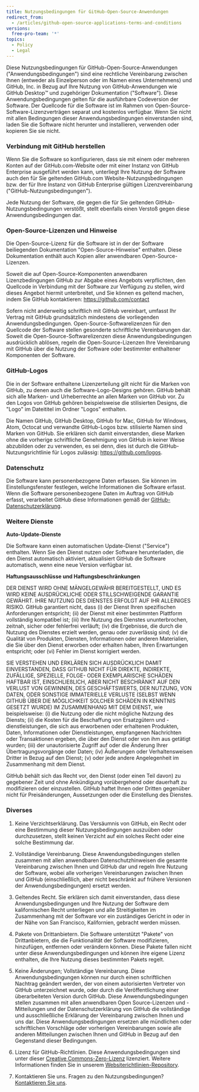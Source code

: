 ```yaml
---
title: Nutzungsbedingungen für GitHub-Open-Source-Anwendungen
redirect_from:
  - /articles/github-open-source-applications-terms-and-conditions
versions:
  free-pro-team: '*'
topics:
  - Policy
  - Legal
---
```


Diese Nutzungsbedingungen für GitHub-Open-Source-Anwendungen ("Anwendungsbedingungen") sind eine rechtliche Vereinbarung zwischen Ihnen (entweder als Einzelperson oder im Namen eines Unternehmens) und GitHub, Inc. in Bezug auf Ihre Nutzung von GitHub-Anwendungen wie GitHub Desktop™ und zugehöriger Dokumentation ("Software"). Diese Anwendungsbedingungen gelten für die ausführbare Codeversion der Software. Der Quellcode für die Software ist im Rahmen von Open-Source-Software-Lizenzverträgen separat und kostenlos verfügbar. Wenn Sie nicht mit allen Bedingungen dieser Anwendungsbedingungen einverstanden sind, laden Sie die Software nicht herunter und installieren, verwenden oder kopieren Sie sie nicht.

### Verbindung mit GitHub herstellen

Wenn Sie die Software so konfigurieren, dass sie mit einem oder mehreren Konten auf der GitHub.com-Website oder mit einer Instanz von GitHub Enterprise ausgeführt werden kann, unterliegt Ihre Nutzung der Software auch den für Sie geltenden GitHub.com Website-Nutzungsbedingungen bzw. der für Ihre Instanz von GitHub Enterprise gültigen Lizenzvereinbarung ("GitHub-Nutzungsbedingungen").

Jede Nutzung der Software, die gegen die für Sie geltenden GitHub-Nutzungsbedingungen verstößt, stellt ebenfalls einen Verstoß gegen diese Anwendungsbedingungen dar.

### Open-Source-Lizenzen und Hinweise

Die Open-Source-Lizenz für die Software ist in der der Software beiliegenden Dokumentation "Open-Source-Hinweise" enthalten. Diese Dokumentation enthält auch Kopien aller anwendbaren Open-Source-Lizenzen.

Soweit die auf Open-Source-Komponenten anwendbaren Lizenzbedingungen GitHub zur Abgabe eines Angebots verpflichten, den Quellcode in Verbindung mit der Software zur Verfügung zu stellen, wird dieses Angebot hiermit unterbreitet, und Sie können es geltend machen, indem Sie GitHub kontaktieren: https://github.com/contact

Sofern nicht anderweitig schriftlich mit GitHub vereinbart, umfasst Ihr Vertrag mit GitHub grundsätzlich mindestens die vorliegenden Anwendungsbedingungen. Open-Source-Softwarelizenzen für den Quellcode der Software stellen gesonderte schriftliche Vereinbarungen dar. Soweit die Open-Source-Softwarelizenzen diese Anwendungsbedingungen ausdrücklich ablösen, regeln die Open-Source-Lizenzen Ihre Vereinbarung mit GitHub über die Nutzung der Software oder bestimmter enthaltener Komponenten der Software.

### GitHub-Logos

Die in der Software enthaltene Lizenzerteilung gilt nicht für die Marken von GitHub, zu denen auch die Software-Logo-Designs gehören. GitHub behält sich alle Marken- und Urheberrechte an allen Marken von GitHub vor. Zu den Logos von GitHub gehören beispielsweise die stilisierten Designs, die "Logo" im Dateititel im Ordner "Logos" enthalten.

Die Namen GitHub, GitHub Desktop, GitHub for Mac, GitHub for Windows, Atom, Octocat und verwandte GitHub-Logos bzw. stilisierte Namen sind Marken von GitHub. Sie erklären sich damit einverstanden, diese Marken ohne die vorherige schriftliche Genehmigung von GitHub in keiner Weise abzubilden oder zu verwenden, es sei denn, dies ist durch die GitHub-Nutzungsrichtlinie für Logos zulässig: https://github.com/logos.

### Datenschutz

Die Software kann personenbezogene Daten erfassen. Sie können im Einstellungsfenster festlegen, welche Informationen die Software erfasst. Wenn die Software personenbezogene Daten im Auftrag von GitHub erfasst, verarbeitet GitHub diese Informationen gemäß der [GitHub-Datenschutzerklärung](/articles/github-privacy-statement/).

### Weitere Dienste

**Auto-Update-Dienste**

Die Software kann einen automatischen Update-Dienst ("Service") enthalten. Wenn Sie den Dienst nutzen oder Software herunterladen, die den Dienst automatisch aktiviert, aktualisiert GitHub die Software automatisch, wenn eine neue Version verfügbar ist.

**Haftungsausschlüsse und Haftungsbeschränkungen**

DER DIENST WIRD OHNE MÄNGELGEWÄHR BEREITGESTELLT, UND ES WIRD KEINE AUSDRÜCKLICHE ODER STILLSCHWEIGENDE GARANTIE GEWÄHRT. IHRE NUTZUNG DES DIENSTES ERFOLGT AUF IHR ALLEINIGES RISIKO. GitHub garantiert nicht, dass (i) der Dienst Ihren spezifischen Anforderungen entspricht; (ii) der Dienst mit einer bestimmten Plattform vollständig kompatibel ist; (iii) Ihre Nutzung des Dienstes ununterbrochen, zeitnah, sicher oder fehlerfrei verläuft; (iv) die Ergebnisse, die durch die Nutzung des Dienstes erzielt werden, genau oder zuverlässig sind; (v) die Qualität von Produkten, Diensten, Informationen oder anderen Materialien, die Sie über den Dienst erworben oder erhalten haben, Ihren Erwartungen entspricht; oder (vi) Fehler im Dienst korrigiert werden.

SIE VERSTEHEN UND ERKLÄREN SICH AUSDRÜCKLICH DAMIT EINVERSTANDEN, DASS GITHUB NICHT FÜR DIREKTE, INDIREKTE, ZUFÄLLIGE, SPEZIELLE, FOLGE- ODER EXEMPLARISCHE SCHÄDEN HAFTBAR IST, EINSCHLIEßLICH, ABER NICHT BESCHRÄNKT AUF DEN VERLUST VON GEWINNEN, DES GESCHÄFTSWERTS, DER NUTZUNG, VON DATEN, ODER SONSTIGE IMMATERIELLE VERLUSTE (SELBST WENN GITHUB ÜBER DIE MÖGLICHKEIT SOLCHER SCHÄDEN IN KENNTNIS GESETZT WURDE) IM ZUSAMMENHANG MIT DEM DIENST, wie beispielsweise: (i) die Nutzung oder die nicht mögliche Nutzung des Diensts; (ii) die Kosten für die Beschaffung von Ersatzgütern und -dienstleistungen, die sich aus erworbenen oder erhaltenen Produkten, Daten, Informationen oder Dienstleistungen, empfangenen Nachrichten oder Transaktionen ergeben, die über den Dienst oder von ihm aus getätigt wurden; (iii) der unautorisierte Zugriff auf oder die Änderung Ihrer Übertragungsvorgänge oder Daten; (iv) Äußerungen oder Verhaltensweisen Dritter in Bezug auf den Dienst; (v) oder jede andere Angelegenheit im Zusammenhang mit dem Dienst.

GitHub behält sich das Recht vor, den Dienst (oder einen Teil davon) zu gegebener Zeit und ohne Ankündigung vorübergehend oder dauerhaft zu modifizieren oder einzustellen. GitHub haftet Ihnen oder Dritten gegenüber nicht für Preisänderungen, Aussetzungen oder die Einstellung des Dienstes.

### Diverses

1. Keine Verzichtserklärung. Das Versäumnis von GitHub, ein Recht oder eine Bestimmung dieser Nutzungsbedingungen auszuüben oder durchzusetzen, stellt keinen Verzicht auf ein solches Recht oder eine solche Bestimmung dar.

2. Vollständige Vereinbarung. Diese Anwendungsbedingungen stellen zusammen mit allen anwendbaren Datenschutzhinweisen die gesamte Vereinbarung zwischen Ihnen und GitHub dar und regeln Ihre Nutzung der Software, wobei alle vorherigen Vereinbarungen zwischen Ihnen und GitHub (einschließlich, aber nicht beschränkt auf frühere Versionen der Anwendungsbedingungen) ersetzt werden.

3. Geltendes Recht. Sie erklären sich damit einverstanden, dass diese Anwendungsbedingungen und Ihre Nutzung der Software dem kalifornischen Recht unterliegen und alle Streitigkeiten im Zusammenhang mit der Software vor ein zuständiges Gericht in oder in der Nähe von San Francisco, Kalifornien, gebracht werden müssen.

4. Pakete von Drittanbietern. Die Software unterstützt "Pakete" von Drittanbietern, die die Funktionalität der Software modifizieren, hinzufügen, entfernen oder verändern können.  Diese Pakete fallen nicht unter diese Anwendungsbedingungen und können ihre eigene Lizenz enthalten, die Ihre Nutzung dieses bestimmten Pakets regelt.

5. Keine Änderungen; Vollständige Vereinbarung. Diese Anwendungsbedingungen können nur durch einen schriftlichen Nachtrag geändert werden, der von einem autorisierten Vertreter von GitHub unterzeichnet wurde, oder durch die Veröffentlichung einer überarbeiteten Version durch GitHub. Diese Anwendungsbedingungen stellen zusammen mit allen anwendbaren Open Source-Lizenzen und -Mitteilungen und der Datenschutzerklärung von GitHub die vollständige und ausschließliche Erklärung der Vereinbarung zwischen Ihnen und uns dar. Diese Anwendungsbedingungen ersetzen alle mündlichen oder schriftlichen Vorschläge oder vorherigen Vereinbarungen sowie alle anderen Mitteilungen zwischen Ihnen und GitHub in Bezug auf den Gegenstand dieser Bedingungen.

6. Lizenz für GitHub-Richtlinien. Diese Anwendungsbedingungen sind unter dieser [Creative Commons-Zero-Lizenz](https://creativecommons.org/publicdomain/zero/1.0/) lizenziert. Weitere Informationen finden Sie in unserem [ Websiterichtlinien-Repository](https://github.com/github/site-policy#license).

7. Kontaktieren Sie uns. Fragen zu den Nutzungsbedingungen? [Kontaktieren Sie uns](https://support.github.com/contact).
